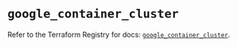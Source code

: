 # `google_container_cluster`

Refer to the Terraform Registry for docs: [`google_container_cluster`](https://registry.terraform.io/providers/hashicorp/google-beta/6.11.0/docs/resources/google_container_cluster).
